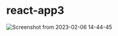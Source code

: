 # react-app3
![Screenshot from 2023-02-06 14-44-45](https://user-images.githubusercontent.com/74030159/216913923-0ff42992-b457-4ef4-943b-cd53fcd5c0fb.png)
